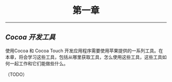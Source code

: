# <center>第一章  
-------
## _Cocoa 开发工具_

使用Cocoa 和 Cocoa Touch 开发应用程序需要使用苹果提供的一系列工具。在本章，将会学习这些工具，包括从哪里获取工具，怎么使用这些工具，这些工具如何一起工作和它们能做些什么。

（TODO）



